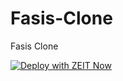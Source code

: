 # Fasis-Clone
Fasis Clone

[![Deploy with ZEIT Now](https://zeit.co/button)](https://zeit.co/import/project?template=https://github.com/avadhutjc/Note-Saver-App)
